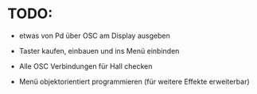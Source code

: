 TODO:
=====

- etwas von Pd über OSC am Display ausgeben

- Taster kaufen, einbauen und ins Menü einbinden

- Alle OSC Verbindungen für Hall checken

- Menü objektorientiert programmieren (für weitere Effekte erweiterbar)
